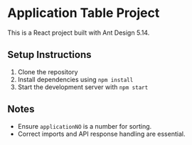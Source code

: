 # Application Table Project
This is a React project built with Ant Design 5.14.

## Setup Instructions
1. Clone the repository
2. Install dependencies using `npm install`
3. Start the development server with `npm start`

## Notes
- Ensure `applicationNO` is a number for sorting.
- Correct imports and API response handling are essential.